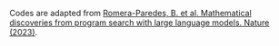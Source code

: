 Codes are adapted from [Romera-Paredes, B. et al. Mathematical discoveries from program search with large language models. Nature (2023)](https://github.com/google-deepmind/funsearch).